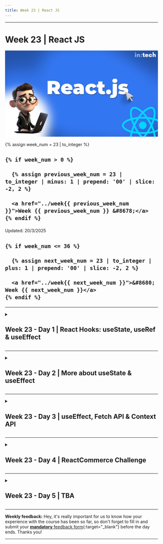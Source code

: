 ```yaml
---
title: Week 23 | React JS
---
```


<hr class="mb-0">

<h1 id="{{ Week 23-React JS | slugify }}">
  <span class="week-prefix">Week 23 |</span> React JS
</h1>

<img src="assets/React.js.jpg" />

<div class="week-controls">

  {% assign week_num = 23 | to_integer %}

  <h2 class="week-controls__previous_week">

    {% if week_num > 0 %}

      {% assign previous_week_num = 23 | to_integer | minus: 1 | prepend: '00' | slice: -2, 2 %}

      <a href="../week{{ previous_week_num }}">Week {{ previous_week_num }} &#8678;</a>
    {% endif %}

  </h2>

  <span>Updated: 20/3/2025</span>

  <h2 class="week-controls__next_week">

    {% if week_num <= 36 %}

      {% assign next_week_num = 23 | to_integer | plus: 1 | prepend: '00' | slice: -2, 2 %}

      <a href="../week{{ next_week_num }}">&#8680; Week {{ next_week_num }}</a>
    {% endif %}

  </h2>

</div>

---

<!-- Week 23 - Day 1 | React Hooks: useState, useRef & useEffect -->
<details markdown="1">
  <summary>
    <h2>
      <span class="summary-day">Week 23 - Day 1</span> | React Hooks: useState, useRef & useEffect</h2>
  </summary>

### Schedule

  - **Watch the lectures**
  - **Study the suggested material**
  - **Practice on the topics and share your questions**

### Study Plan

  Your instructor will share the video lectures with you. Here are the topics covered:

  - **Part 1:** useState Hook
  - **Part 2:** useRef & useEffect Hooks

  You can find the lecture code [here](https://github.com/in-tech-gration/WDX-180/tree/main/curriculum/week23/assets/day01/code){:target="_blank"}

  Remember, the code is a React app created using [vite](https://vite.dev/guide/#scaffolding-your-first-vite-project){:target="_blank"}.

  **Tips:**  
    - Temporarily disable ESLint: just at a comment at the top of the file: `/* eslint-disable */`  

  **References & Resources:**

  - **Hooks**  
    - [**React Hooks Lifecycle**](https://wavez.github.io/react-hooks-lifecycle/){:target="_blank"}  
      - [**Another view of the Component lifecycle**](https://github.com/in-tech-gration/WDX-180/blob/main/curriculum/week23/assets/day01/diagrams/ReactHooksLifecycle.png){:target="_blank"}  
    - **A family of built-in functions in React that:**  
      - **are prefixed with “use”: useState, useRef, useEffect**  
      - **should ONLY be used inside Component functions**  
      - **should NOT be conditionally executed**  
  - **JavaScript:**  
    - **Highly recommended: [https://github.com/getify/You-Dont-Know-JS/blob/1st-ed/README.md](https://github.com/getify/You-Dont-Know-JS/blob/1st-ed/README.md){:target="_blank"}**  
      - I don’t believe *“Async and Performance”* and *“ES6 and Beyond”* are relevant today as they are a bit outdated these days, so you can skip them.  
      - You can read the 2nd edition of “[Scopes & Closures](https://github.com/getify/You-Dont-Know-JS/blob/2nd-ed/scope-closures/README.md){:target="_blank"}” since it’s ready and wait for the 2nd edition of *“Sync & Async”* and *“ES.Next & Beyond”*  
    - In order to master JS you should definitely master the following concepts:  
      - `this`  
      - anything asynchronous  
      - The object prototype  
    - Check out: [https://learn.js.org/](https://learn.js.org/){:target="_blank"}  
      - Feel free to comment and open a PR or suggest:  
        - [https://github.com/in-tech-gration/LearnJavascript](https://github.com/in-tech-gration/LearnJavascript){:target="_blank"}  
  - [**ReacTree**](https://marketplace.visualstudio.com/items?itemName=ReacTreeDev.reactree){:target="_blank"}  
  - [**Error Lens VSCode Extension**](https://marketplace.visualstudio.com/items?itemName=usernamehw.errorlens){:target="_blank"}  
  - React Rule: useState creates a unique state value for each Component instance  
  - React Rule: Try to avoid mixing native DOM API and React  
    - We reach out to the Refs when there’s no other way of doing something with the DOM.  
    - We use useRef to make use of a vanilla JS library that needs direct access to the DOM (e.g. D3, Google Maps, etc.)  
  - State  
    - If you need a value that depends or is “derived” from a state variable, you probably don’t need another state variable for that. Just try with a simple local variable.

<!-- Summary -->

### Exercises

  - **Try to turn the App.jsx into a shopping cart**  
    - Idea: update shopping cart with number of items added   
    - Idea: Update the total price of the shopping cart  
  - **Study: [useEffect](https://react.dev/reference/react/useEffect){:target="_blank"}**  
  - **Study:** Render & Commit: [https://react.dev/learn/render-and-commit](https://react.dev/learn/render-and-commit){:target="_blank"}
  - **Ideas:** refactor TrafficLight app using `useRef` and `useEffect`

  **IMPORTANT:** Make sure to complete all the tasks found in the **daily Progress Sheet** and update the sheet accordingly. Once you've updated the sheet, don't forget to `commit` and `push`. The progress draft sheet for this day is: **/user/week23/progress/progress.draft.w23.d01.csv**

  You should **NEVER** update the `draft` sheets directly, but rather work on a copy of them according to the instructions [found here](../week01/resources/PROGRESS-WORKFLOW.md).


<!-- Extra Resources -->

<!-- Sources and Attributions -->
  
</details>

<hr class="mt-1">

<!-- Week 23 - Day 2 | More about useState & useEffect -->
<details markdown="1">
  <summary>
    <h2>
      <span class="summary-day">Week 23 - Day 2</span> | More about useState & useEffect</h2>
  </summary>

### Schedule

  - **Study the suggested material**
  - **Practice on the topics and share your questions**

### Study Plan

  In the last lecture, you were introduced to the `useState`, `useRef` and `useEffect` hooks.

  Today, we recommend that you study the following material to understand more about
  how these hooks work and how to avoid common beginner mistakes as well as taking
  a peek behind the algorithm that checks whether the `state` has changed in order 
  to re-render a Component.

  Grab a hot cup of coffee ☕️ (or tea), remove all distractions, and dive into the following
  resources:

  - [Preserving and Resetting State](https://react.dev/learn/preserving-and-resetting-state){:target="_blank"}   
  - [All useEffect Mistakes Every Junior React Developer Makes](https://www.youtube.com/watch?v=QQYeipc_cik){:target="_blank"}   
  - [Demystifying Object.is and prevState in React useState](https://www.valentinog.com/blog/react-object-is/){:target="_blank"}

  Enjoy and don't forget to share your questions and comments.

<!-- Summary -->

<!-- Exercises -->

<!-- Extra Resources -->

<!-- Sources and Attributions -->
  
</details>

<hr class="mt-1">

<!-- Week 23 - Day 3 | useEffect, Fetch API & Context API -->
<details markdown="1">
  <summary>
    <h2>
      <span class="summary-day">Week 23 - Day 3</span> | useEffect, Fetch API & Context API</h2>
  </summary>

### Schedule

  - **Watch the lectures**
  - **Study the suggested material**
  - **Practice on the topics and share your questions**

### Study Plan

  Your instructor will share the video lectures with you. Here are the topics covered:

  - **Part 1:** useEffect & Fetch API
  - **Part 2:** Context API

  You can find the lecture code [here](https://github.com/in-tech-gration/WDX-180/tree/main/curriculum/week23/assets/day03/code){:target="_blank"}

  **Lecture Notes:**

  - `Context API` can wrap any kind of JSX content, …but, can **only be used** by Components (via the `useContext` hook).  

  - **Tips**  
    - Try to limit the scope of your Context Provider to avoid unnecessary re-renders.

  - **Questions**  
    - _Why instead of using useRef to hold the value of a variable during re-renders, not declaring a variable outside of the Component?_  
      - The best thing you can do is try things out!  
      - Make sure to try the experiment with multiple instances of the same Component: `<Button /><Button />...`  
    - _Why instead of Global state, e.g. useContext or Redux not use localStorage?_  
      - Same as above: try it! You'll learn a lot from this experiments.

  **References & Resources:**

  - [**REST Countries JSON API**](https://restcountries.com/v3.1/name/japan){:target="_blank"}  
  - **Fetching Libraries**  
    - [**https://swr.vercel.app/**](https://swr.vercel.app/){:target="_blank"}  
    - [**https://tanstack.com/query/latest**](https://tanstack.com/query/latest){:target="_blank"}  
    - [**RTK Query**](https://redux-toolkit.js.org/rtk-query/overview){:target="_blank"}  
  - **State Rule: NEVER update the state value directly.**  
    - **Use the state setter and ALWAYS return a NEW value**  
      - **DON’T: prevState.push(42)**   
      - **DO: [...prevState, 42] or prevState.concat(42)**  
  - [**React DevTools Extension**](https://chromewebstore.google.com/detail/react-developer-tools/fmkadmapgofadopljbjfkapdkoienihi){:target="_blank"}  
  - [**CodeGrepper Extension for the Browser**](https://www.grepper.com/){:target="_blank"}  
  - [**FakeStore API**](https://fakestoreapi.com/docs){:target="_blank"}  
  - [**JSON Formatter Extension**](https://chromewebstore.google.com/detail/json-formatter/bcjindcccaagfpapjjmafapmmgkkhgoa){:target="_blank"}  
  - **Get GitHub profile through JSON API:**  
    - [**https://api.github.com/users/**](https://api.github.com/users/){:target="_blank"}**`<GitHub Username>`**  
  - **useEffect callback rules:**  
    - **These useEffect callbacks are sensitive to their own Component’s re-renders (DOM Update means the Component that contains the useEffect)**  
    - `useEffect( function runsAfterEveryDOMUpdate(){} )`  
    - `useEffect( function runsOnceAfterFirstDOMUpdate(){},[] )`  
    - `useEffect( function runsAfterInitialDOMUpdateAndWhenDependenciesChange(){},[stateA, propCounterB, stateB] )`

<!-- Summary -->

### Exercises

  - Clean up the demo `App.jsx` files and split your Components and Context into different files.  
  - Add the functionality to remove a product as well  
  - **Advanced**: try to update a product

  **IMPORTANT:** Make sure to complete all the tasks found in the **daily Progress Sheet** and update the sheet accordingly. Once you've updated the sheet, don't forget to `commit` and `push`. The progress draft sheet for this day is: **/user/week23/progress/progress.draft.w23.d03.csv**

  You should **NEVER** update the `draft` sheets directly, but rather work on a copy of them according to the instructions [found here](../week01/resources/PROGRESS-WORKFLOW.md).


<!-- Extra Resources -->

<!-- Sources and Attributions -->
  
</details>

<hr class="mt-1">

<!-- Week 23 - Day 4 | ReactCommerce Challenge -->
<details markdown="1">
  <summary>
    <h2>
      <span class="summary-day">Week 23 - Day 4</span> | ReactCommerce Challenge</h2>
  </summary>

### Schedule

  - **Study the suggested material**
  - **Practice on the topics and share your questions**

### Study Plan

  Go straight to the `Exercises Section` and start the coding challenge!

<!-- Summary -->

### Exercises

  **The ReactCommerce Coding Challenge**

  You have applied for a React developer job at a tech company. The lead Frontend developer has sent you the following challenge to complete today in order to get hired.

  Good luck!

  **First things first...**

  - Give a "heart" ❤️ to the [original Codepen](https://codepen.io/esco69/pen/pNXqXx){:target="_blank"}

  **Instructions**

  Your task is to convert this [HTML/CSS page](https://github.com/in-tech-gration/WDX-180/blob/main/curriculum/week23/assets/day04/code/ReactCommerce.html){:target="_blank"} into a functional React app.

  Here is an [online demo](https://in-tech-gration.github.io/WDX-180/curriculum/modules/javascript/frameworks/react/exercises/react-commerce-challenge/final/){:target="_blank"} of the app.

  Here are the tasks:

  - 1. Split the web page into the following React Components:

    - `<Header />`
      - Contains the `<Logo />`, `<NavMenu />` and top-right `<HamburgerMenu />` which contains the products bubble (showing 5 currently)
    - `<ProductsHeader />`: contains the `<Results />` Component which displays "BAGS" and the number of products found (6 results). The number 6 should be dynamic, based on the number of Products (length of some array?) and not a hardcoded string as it is now. It also contains a `<Close />` Component (the X)
    - A loop that displays 6 `<Product />` Components.
    - Each Component should be placed in its own folder along with a .css file that contains the relevant CSS styling.

  - 2. When you click on the heart of each `<Product />` Component, the heart icon should toggle between the black and white version based on whether the product has been liked or not.
  - 3. When you click on the shopping cart icon of each product, the bubble at the top right should update (increment when clicked once, decrement when clicked again and so forth). When the selected product is in the shopping cart, the icon should be black or golden otherwise.
  - 4. The data for each product should come from a JSON file. You should use the Fetch API inside a `useEffect` hook to fetch the data. You can use the Fakestore API to get some fake product details and replace each Lorem ipsum.

  **Hints**

  - Move the generic CSS styling into the index.css
  - Move the `<link>` inside the index.html
  - Use [https://transform.tools/html-to-jsx](https://transform.tools/html-to-jsx){:target="_blank"} or [https://marketplace.visualstudio.com/items?itemName=riazxrazor.html-to-jsx](https://marketplace.visualstudio.com/items?itemName=riazxrazor.html-to-jsx){:target="_blank"} to convert HTML int o JSX
  - The Product's price, like status, description and image should be passed as Props from a parent Component. The initial products data should be stored in a JSON file locally that will be fetched using a useEffect hook during the initial mount of some parent component. The JSON should be placed inside the public folder, and named products.json.

  **IMPORTANT:** Make sure to complete all the tasks found in the **daily Progress Sheet** and update the sheet accordingly. Once you've updated the sheet, don't forget to `commit` and `push`. The progress draft sheet for this day is: **/user/week23/progress/progress.draft.w23.d04.csv**

  You should **NEVER** update the `draft` sheets directly, but rather work on a copy of them according to the instructions [found here](../week01/resources/PROGRESS-WORKFLOW.md).


<!-- Extra Resources -->

<!-- Sources and Attributions -->
  
</details>

<hr class="mt-1">

<!-- Week 23 - Day 5 | TBA -->
<details markdown="1">
  <summary>
    <h2>
      <span class="summary-day">Week 23 - Day 5</span> | TBA</h2>
  </summary>

### Schedule

  - **Watch the lectures**
  - **Study the suggested material**
  - **Practice on the topics and share your questions**

### Study Plan

  Your instructor will share the video lectures with you. Here are the topics covered:

  - **Part 1:** 
  - **Part 2:**

  You can find the lecture code [here](){:target="_blank"}

  **Lecture Notes & Questions:**

  **References & Resources:**

<!-- Summary -->

<!-- Exercises -->

### Extra Resources

  ---



  _Photo by []()_


<!-- Sources and Attributions -->
  
</details>


<hr class="mt-1">

**Weekly feedback:** Hey, it's really important for us to know how your experience with the course has been so far, so don't forget to fill in and submit your [**mandatory** feedback form](https://forms.gle/S6Zg3bbS2uuwsSZF9){:target="_blank"} before the day ends. Thanks you!



---

<!-- COMMENTS: -->
<script src="https://utteranc.es/client.js"
  repo="in-tech-gration/WDX-180"
  issue-term="pathname"
  theme="github-dark"
  crossorigin="anonymous"
  async>
</script>